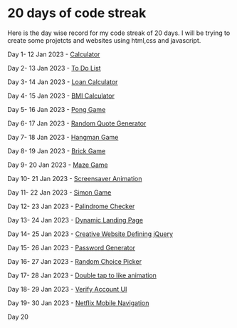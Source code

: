 
# 20 days of code streak
Here is the day wise record for my code streak of 20 days. I will be trying to create some projetcts and websites using html,css and javascript.


  Day 1- 12 Jan 2023 -  [Calculator](https://github.com/ojas1711/20DayscodeStreak/tree/main/Day%201)

 Day 2- 13 Jan 2023 -  [To Do List](https://github.com/ojas1711/20DayscodeStreak/tree/main/Day%202)

 Day 3- 14 Jan 2023 - [Loan Calculator](https://github.com/ojas1711/20DayscodeStreak/tree/main/Day%203)

 Day 4- 15 Jan 2023 - [BMI Calculator](https://github.com/ojas1711/20DayscodeStreak/tree/main/Day%204)

 Day 5- 16 Jan 2023 - [Pong Game](https://github.com/ojas1711/20DayscodeStreak/tree/main/Day%205)

 Day 6- 17 Jan 2023 - [Random Quote Generator](https://github.com/ojas1711/20DayscodeStreak/tree/main/Day%206)

 Day 7- 18 Jan 2023 - [Hangman Game](https://github.com/ojas1711/20DayscodeStreak/tree/main/Day%207)
 
 Day 8- 19 Jan 2023 - [Brick Game](https://github.com/ojas1711/20DayscodeStreak/tree/main/Day%208)
 
 Day 9- 20 Jan 2023 - [Maze Game](https://github.com/ojas1711/20DayscodeStreak/tree/main/Day%209)
 
 Day 10- 21 Jan 2023 - [Screensaver Animation](https://github.com/ojas1711/20DayscodeStreak/tree/main/Day%2010)
 
 Day 11- 22 Jan 2023 - [Simon Game](https://github.com/ojas1711/20DayscodeStreak/tree/main/Day%2011)
 
 Day 12- 23 Jan 2023 - [Palindrome Checker](https://github.com/ojas1711/20DayscodeStreak/tree/main/Day%2012)
 
 Day 13- 24 Jan 2023 - [Dynamic Landing Page](https://github.com/ojas1711/20DayscodeStreak/tree/main/Day%2013)
 
 Day 14- 25 Jan 2023 - [Creative Website Defining jQuery](https://github.com/ojas1711/20DayscodeStreak/tree/main/Day%2014)
 
 Day 15- 26 Jan 2023 - [Password Generator](https://github.com/ojas1711/20DayscodeStreak/tree/main/Day%2015)
 
 Day 16- 27 Jan 2023 - [Random Choice Picker](https://github.com/ojas1711/20DayscodeStreak/tree/main/Day%2016)
 
 Day 17- 28 Jan 2023 - [Double tap to like animation](https://github.com/ojas1711/20DayscodeStreak/tree/main/Day%2017)
 
 Day 18- 29 Jan 2023 - [Verify Account UI](https://github.com/ojas1711/20DayscodeStreak/tree/main/Day%2018)
 
 Day 19- 30 Jan 2023 - [Netflix Mobile Navigation](https://github.com/ojas1711/20DayscodeStreak/tree/main/Day%2019)
 
 Day 20

